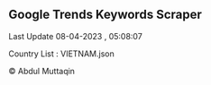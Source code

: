 

## Google Trends Keywords Scraper 
 
Last Update 08-04-2023 , 05:08:07

Country List :
VIETNAM.json



© Abdul Muttaqin 
